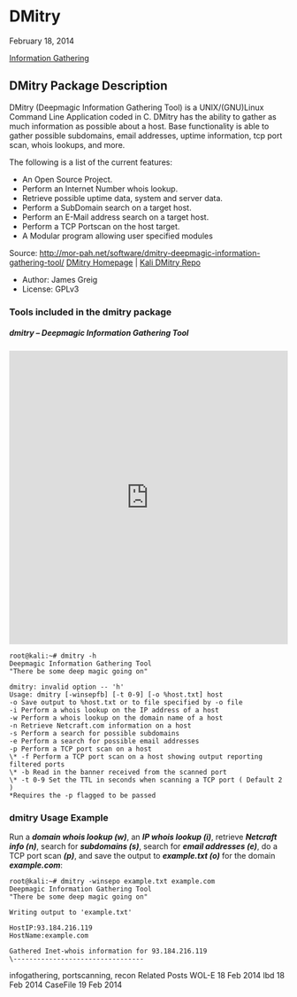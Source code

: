 # DMitry

February 18, 2014

[Information Gathering](https://tools.kali.org/category/information-gathering)

## DMitry Package Description

DMitry (Deepmagic Information Gathering Tool) is a UNIX/(GNU)Linux Command Line Application coded in C. DMitry has the ability to gather as much information as possible about a host. Base functionality is able to gather possible subdomains, email addresses, uptime information, tcp port scan, whois lookups, and more.

The following is a list of the current features:

- An Open Source Project.
- Perform an Internet Number whois lookup.
- Retrieve possible uptime data, system and server data.
- Perform a SubDomain search on a target host.
- Perform an E-Mail address search on a target host.
- Perform a TCP Portscan on the host target.
- A Modular program allowing user specified modules

Source: http://mor-pah.net/software/dmitry-deepmagic-information-gathering-tool/
[DMitry Homepage](http://mor-pah.net/software/dmitry-deepmagic-information-gathering-tool/) | [Kali DMitry Repo](https://gitlab.com/kalilinux/packages/dmitry.git;a=summary)

- Author: James Greig
- License: GPLv3

### Tools included in the dmitry package

##### dmitry – Deepmagic Information Gathering Tool



<iframe src="https://asciinema.org/a/31154/embed?" id="asciicast-iframe-31154" name="asciicast-iframe-31154" scrolling="no" allowfullscreen="true" style="box-sizing: border-box; max-width: 100%; border: 0px; overflow: hidden; margin: 0px; display: inline-block; width: 638px; float: none; visibility: visible; height: 530px;"></iframe>


```
root@kali:~# dmitry -h
Deepmagic Information Gathering Tool
"There be some deep magic going on"

dmitry: invalid option -- 'h'
Usage: dmitry [-winsepfb] [-t 0-9] [-o %host.txt] host
-o Save output to %host.txt or to file specified by -o file
-i Perform a whois lookup on the IP address of a host
-w Perform a whois lookup on the domain name of a host
-n Retrieve Netcraft.com information on a host
-s Perform a search for possible subdomains
-e Perform a search for possible email addresses
-p Perform a TCP port scan on a host
\* -f Perform a TCP port scan on a host showing output reporting filtered ports
\* -b Read in the banner received from the scanned port
\* -t 0-9 Set the TTL in seconds when scanning a TCP port ( Default 2 )
*Requires the -p flagged to be passed
```

### dmitry Usage Example

Run a ***domain whois lookup (w)***, an ***IP whois lookup (i)***, retrieve ***Netcraft info (n)***, search for ***subdomains (s)***, search for ***email addresses (e)***, do a TCP port scan ***(p)***, and save the output to ***example.txt (o)*** for the domain ***example.com***:

```
root@kali:~# dmitry -winsepo example.txt example.com
Deepmagic Information Gathering Tool
"There be some deep magic going on"

Writing output to 'example.txt'

HostIP:93.184.216.119
HostName:example.com

Gathered Inet-whois information for 93.184.216.119
\---------------------------------
```

infogathering, portscanning, recon
Related Posts
WOL-E
18 Feb 2014
lbd
18 Feb 2014
CaseFile
19 Feb 2014
